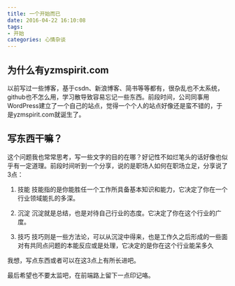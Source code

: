 ```yaml
---
title: 一个开始而已
date: 2016-04-22 16:10:08
tags:
- 开始
categories: 心情杂谈
---
```


## 为什么有yzmspirit.com

以前写过一些博客，基于csdn、新浪博客、简书等等都有，很杂乱也不太系统，github也不怎么用，学习散导致容易忘记一些东西。前段时间，公司同事用WordPress建立了一个自己的站点，觉得一个个人的站点好像还是蛮不错的，于是yzmspirit.com就诞生了。
<!--more-->
## 写东西干嘛？

这个问题我也常常思考，写一些文字的目的在哪？好记性不如烂笔头的话好像也似乎有一定道理。前段时间听到一个分享，说的是职场人如何在职场立足，分享说了3点：

1. 技能
技能指的是你能胜任一个工作所具备基本知识和能力，它决定了你在一个行业领域能扎的多深。

2. 沉淀
沉淀就是总结，也是对待自己行业的态度。它决定了你在这个行业的广度。

3. 技巧
技巧则是一些方法论，可以从沉淀中得来，也是工作久之后形成的一些面对有共同点问题的本能反应或是处理，它决定的是你在这个行业能呆多久


我想，写点东西或者可以在这3点上有所长进吧。

最后希望也不要太监吧，在前端路上留下一点印记咯。